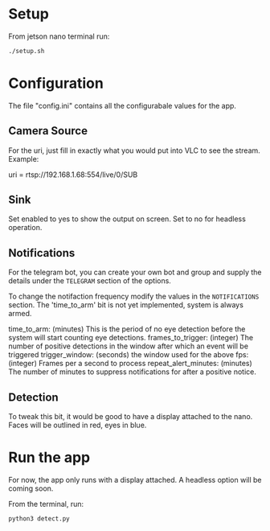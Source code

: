 # Setup

From jetson nano terminal run:

```bash
./setup.sh
```

# Configuration

The file "config.ini" contains all the configurabale values for the app.

## Camera Source

For the uri, just fill in exactly what you would put into VLC to see the stream.
Example:

uri = rtsp://192.168.1.68:554/live/0/SUB

## Sink

Set enabled to yes to show the output on screen. Set to no for headless operation.

## Notifications

For the telegram bot, you can create your own bot and group and supply the details under the `TELEGRAM` section of the options.

To change the notifaction frequency modify the values in the `NOTIFICATIONS` section.
The 'time_to_arm' bit is not yet implemented, system is always armed.

time_to_arm: (minutes) This is the period of no eye detection before the system will start counting eye detections.
frames_to_trigger: (integer) The number of positive detections in the window after which an event will be triggered
trigger_window: (seconds) the window used for the above
fps: (integer) Frames per a second to process
repeat_alert_minutes: (minutes) The number of minutes to suppress notifications for after a positive notice.

## Detection

To tweak this bit, it would be good to have a display attached to the nano.
Faces will be outlined in red, eyes in blue.

# Run the app

For now, the app only runs with a display attached. A headless option will be coming soon.

From the terminal, run:
```bash
python3 detect.py
```